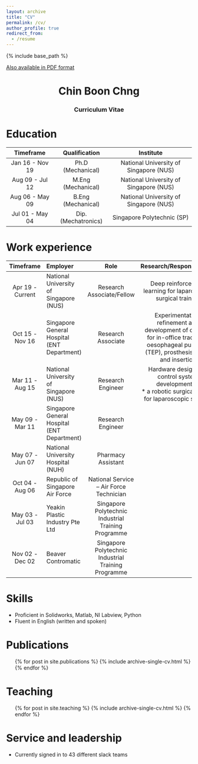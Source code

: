 ```yaml
---
layout: archive
title: "CV"
permalink: /cv/
author_profile: true
redirect_from:
  - /resume
---
```

{% include base_path %}

[Also available in PDF format](http://chngchinboon.github.io/files/paper1.pdf)

<h1 align="center">
Chin Boon Chng
</h1>
<h3 align="center">
Curriculum Vitae
</h3>




Education
======

| Timeframe         | Qualification         | Institute                                 |
| :--------:        |:------:              |:-------:                                 |
| Jan 16 - Nov 19   | Ph.D (Mechanical)    | National University of Singapore (NUS)   |
| Aug 09 - Jul 12   | M.Eng (Mechanical)   | National University of Singapore (NUS)   |
| Aug 06 - May 09   | B.Eng (Mechanical)   | National University of Singapore (NUS)   |
| Jul 01 - May 04   | Dip. (Mechatronics)   | Singapore Polytechnic (SP)               |



Work experience
======

| Timeframe | Employer | Role | Research/Responsibilities |
| :-----:|:---- |:------:  |:-------: |
| Apr 19 - Current   | National University of Singapore (NUS)    | Research Associate/Fellow   | Deep reinforcement learning for laparoscopic surgical training
| Oct 15 - Nov 16   | Singapore General Hospital (ENT Department)   | Research Associate   | Experimentation, refinement and development of devices for in-office tracheal-oesophageal puncture (TEP), prosthesis sizing and insertion|
| Mar 11 - Aug 15   | National University of Singapore (NUS)   | Research Engineer   | Hardware design and control system development of <br>*	a robotic surgical trainer for laparoscopic surgery|   
| May 09 - Mar 11   | Singapore General Hospital (ENT Department)   | Research Engineer               |
| May 07 - Jun 07   | National University Hospital (NUH)   | Pharmacy Assistant               |
| Oct 04 - Aug 06   | Republic of Singapore Air Force   | National Service – Air Force Technician                |
| May 03 - Jul 03   | Yeakin Plastic Industry Pte Ltd   | Singapore Polytechnic Industrial Training Programme               |
| Nov 02 - Dec 02   | Beaver Contromatic   | Singapore Polytechnic Industrial Training Programme               |


<!--a robotic system for laser eye surgery-->
<!--a electromechanical device for puncture and insertion of voice prostheses -->
  
  
Skills
======
* Proficient in Solidworks, Matlab, NI Labview, Python
* Fluent in English (written and spoken)
  
Publications
======
  <ul>{% for post in site.publications %}
    {% include archive-single-cv.html %}
  {% endfor %}</ul>
  
Teaching
======
  <ul>{% for post in site.teaching %}
    {% include archive-single-cv.html %}
  {% endfor %}</ul>
  
Service and leadership
======
* Currently signed in to 43 different slack teams

